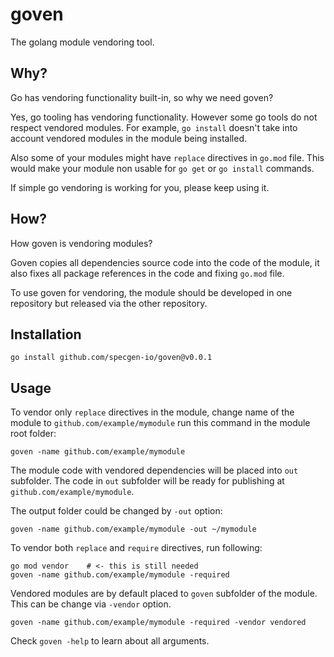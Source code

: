 # goven

The golang module vendoring tool.

## Why?

Go has vendoring functionality built-in, so why we need goven?

Yes, go tooling has vendoring functionality. However some go tools do not respect vendored modules. For example, `go install` doesn't take into account vendored modules in the module being installed.

Also some of your modules might have `replace` directives in `go.mod` file. This would make your module non usable for `go get` or `go install` commands.

If simple go vendoring is working for you, please keep using it.

## How?

How goven is vendoring modules?

Goven copies all dependencies source code into the code of the module, it also fixes all package references in the code and fixing `go.mod` file.

To use goven for vendoring, the module should be developed in one repository but released via the other repository.

## Installation
```
go install github.com/specgen-io/goven@v0.0.1
```

## Usage

To vendor only `replace` directives in the module, change name of the module to `github.com/example/mymodule` run this command in the module root folder: 

```
goven -name github.com/example/mymodule
```

The module code with vendored dependencies will be placed into `out` subfolder. The code in `out` subfolder will be ready for publishing at `github.com/example/mymodule`.

The output folder could be changed by `-out` option:

```
goven -name github.com/example/mymodule -out ~/mymodule
```

To vendor both `replace` and `require` directives, run following:

```
go mod vendor    # <- this is still needed
goven -name github.com/example/mymodule -required
```

Vendored modules are by default placed to `goven` subfolder of the module. This can be change via `-vendor` option.

```
goven -name github.com/example/mymodule -required -vendor vendored
```

Check `goven -help` to learn about all arguments.
